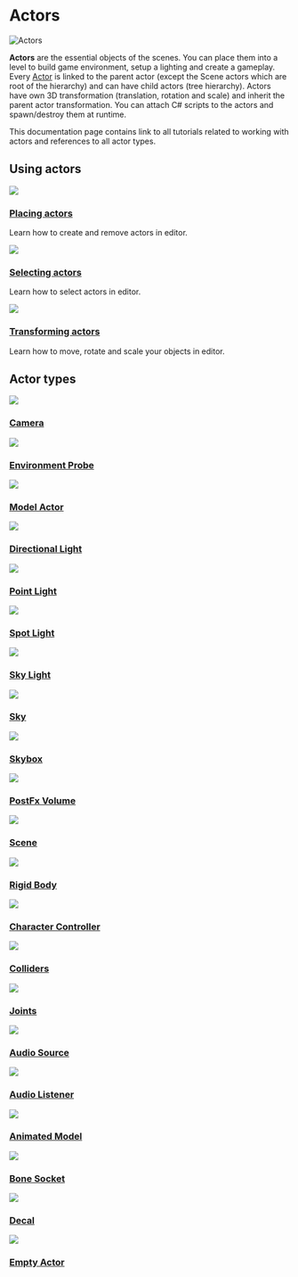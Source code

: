 # Actors

![Actors](media/actors.png)

**Actors** are the essential objects of the scenes. You can place them into a level to build game environment, setup a lighting and create a gameplay. Every [Actor](https://docs.flaxengine.com/api/FlaxEngine.Actor.html) is linked to the parent actor (except the Scene actors which are root of the hierarchy) and can have child actors (tree hierarchy). Actors have own 3D transformation (translation, rotation and scale) and inherit the parent actor transformation. You can attach C# scripts to the actors and spawn/destroy them at runtime.

This documentation page contains link to all tutorials related to working with actors and references to all actor types.

## Using actors

<div class="frontpage">

<div class="frontpage-section">
<a href="placing-actors.md"><img src="media/placing-actors-icon.jpg"></a>
<h3><a href="placing-actors.md">Placing actors</a></h3>
<p>Learn how to create and remove actors in editor.</p>
</div>

<div class="frontpage-section">
<a href="selecting-actors.md"><img src="media/selecting-actors-icon.jpg"></a>
<h3><a href="selecting-actors.md">Selecting actors</a></h3>
<p>Learn how to select actors in editor.</p>
</div>

<div class="frontpage-section">
<a href="transforming-actors.md"><img src="media/transforming-actors-icon.jpg"></a>
<h3><a href="transforming-actors.md">Transforming actors</a></h3>
<p>Learn how to move, rotate and scale your objects in editor.</p>
</div>

</div>

## Actor types

<div class="frontpage">

<div class="frontpage-section">
<a href="../../graphics/cameras/index.md"><img src="../../graphics/cameras/media/icon.jpg"></a>
<h3><a href="../../graphics/cameras/index.md">Camera</a></h3>
</div>

<div class="frontpage-section">
<a href="../../graphics/lighting/reflections/env-probe.md"><img src="../../graphics/lighting/reflections/media/env-probe-icon.jpg"></a>
<h3><a href="../../graphics/lighting/reflections/env-probe.md">Environment Probe</a></h3>
</div>

<div class="frontpage-section">
<a href="../../graphics/models/model-actor.md"><img src="../../graphics/models/media/icon.jpg"></a>
<h3><a href="../../graphics/models/model-actor.md">Model Actor</a></h3>
</div>

<div class="frontpage-section">
<a href="../../graphics/lighting/light-types/directional-light.md"><img src="../../graphics/lighting/light-types/media/directional-light-icon.jpg"></a>
<h3><a href="../../graphics/lighting/light-types/directional-light.md">Directional Light</a></h3>
</div>

<div class="frontpage-section">
<a href="../../graphics/lighting/light-types/point-light.md"><img src="../../graphics/lighting/light-types/media/point-light-icon.jpg"></a>
<h3><a href="../../graphics/lighting/light-types/point-light.md">Point Light</a></h3>
</div>

<div class="frontpage-section">
<a href="../../graphics/lighting/light-types/spot-light.md"><img src="../../graphics/lighting/light-types/media/spot-light-icon.jpg"></a>
<h3><a href="../../graphics/lighting/light-types/spot-light.md">Spot Light</a></h3>
</div>

<div class="frontpage-section">
<a href="../../graphics/lighting/light-types/sky-light.md"><img src="../../graphics/lighting/light-types/media/sky-light-icon.jpg"></a>
<h3><a href="../../graphics/lighting/light-types/sky-light.md">Sky Light</a></h3>
</div>

<div class="frontpage-section">
<a href="../../graphics/lighting/sky-skybox/sky.md"><img src="../../graphics/lighting/sky-skybox/media/sky-icon.jpg"></a>
<h3><a href="../../graphics/lighting/sky-skybox/sky.md">Sky</a></h3>
</div>

<div class="frontpage-section">
<a href="../../graphics/lighting/sky-skybox/skybox.md"><img src="../../graphics/lighting/sky-skybox/media/skybox-icon.jpg"></a>
<h3><a href="../../graphics/lighting/sky-skybox/skybox.md">Skybox</a></h3>
</div>

<div class="frontpage-section">
<a href="../../graphics/post-effects/post-fx-volumes.md"><img src="../../graphics/post-effects/media/post-fx-volumes-icon.jpg"></a>
<h3><a href="../../graphics/post-effects/post-fx-volumes.md">PostFx Volume</a></h3>
</div>

<div class="frontpage-section">
<a href="index.md"><img src="media/icon.jpg"></a>
<h3><a href="index.md">Scene</a></h3>
</div>

<div class="frontpage-section">
<a href="../../physics/rigid-bodies.md"><img src="../../physics/media/icon.jpg"></a>
<h3><a href="../../physics/rigid-bodies.md">Rigid Body</a></h3>
</div>

<div class="frontpage-section">
<a href="../../physics/character-controller.md"><img src="../../physics/media/character-controller-icon.jpg"></a>
<h3><a href="../../physics/character-controller.md">Character Controller</a></h3>
</div>

<div class="frontpage-section">
<a href="../../physics/colliders/index.md"><img src="../../physics/colliders/media/icon.jpg"></a>
<h3><a href="../../physics/colliders/index.md">Colliders</a></h3>
</div>

<div class="frontpage-section">
<a href="../../physics/joints/index.md"><img src="../../physics/joints/media/icon.jpg"></a>
<h3><a href="../../physics/joints/index.md">Joints</a></h3>
</div>

<div class="frontpage-section">
<a href="../../audio/audio-source.md"><img src="../../audio/media/autio-source-icon.jpg"></a>
<h3><a href="../../audio/audio-source.md">Audio Source</a></h3>
</div>

<div class="frontpage-section">
<a href="../../audio/audio-listener.md"><img src="../../audio/media/audio-listener-icon.jpg"></a>
<h3><a href="../../audio/audio-listener.md">Audio Listener</a></h3>
</div>

<div class="frontpage-section">
<a href="../../animation/animated-model.md"><img src="../../animation/media/animated-model-icon.jpg"></a>
<h3><a href="../../animation/animated-model.md">Animated Model</a></h3>
</div>

<div class="frontpage-section">
<a href="../../animation/bone-socket.md"><img src="../../animation/media/bone-socket-icon.jpg"></a>
<h3><a href="../../animation/bone-socket.md">Bone Socket</a></h3>
</div>

<div class="frontpage-section">
<a href="../../graphics/decals/decal.md"><img src="../../graphics/decals/media/icon.jpg"></a>
<h3><a href="../../graphics/decals/decal.md">Decal</a></h3>
</div>

<div class="frontpage-section">
<a href="../../scripting/empty-actor.md"><img src="../../..//media/dummy-icon.jpg"></a>
<h3><a href="../../scripting/empty-actor.md">Empty Actor</a></h3>
</div>

</div>
